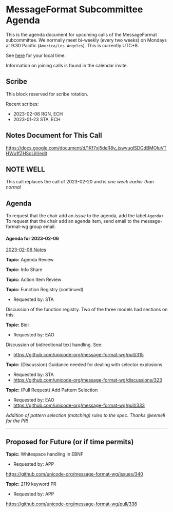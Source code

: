 # MessageFormat Subcommittee Agenda

This is the agenda document for upcoming calls of the MessageFormat subcommittee. We normally meet bi-weekly 
(every two weeks) on Mondays at 9:30 Pacific (`America/Los_Angeles`). This is currently UTC+8. 

See [here](https://www.timeanddate.com/worldclock/converter.html?iso=20230123T173000&p1=224&p2=248&p3=136&p4=179&p5=33&p6=101&p7=268) for your local time.

Information on joining calls is found in the calendar invite.

## Scribe

This block reserved for scribe rotation.

Recent scribes:
* 2023-02-06 RGN, ECH
* 2023-01-23 STA, ECH

## Notes Document for This Call

https://docs.google.com/document/d/1Kf7xj5deR8v_jswvugISDGdBMOIuVTHWu1fZHSdLjII/edit

## NOTE WELL

This call replaces the call of 2023-02-20 and is *one week earlier than normal*

## Agenda

To request that the chair add an _issue_ to the agenda, add the label `Agenda+`
To request that the chair add an agenda item, send email to the message-format-wg group email.

#### Agenda for 2023-02-06

[2023-02-06 Notes](https://docs.google.com/document/d/1cJ76HjvBkImqSdPpmkbW133AnO3sFu29TUDrP3nxbrI/edit#)

**Topic:** Agenda Review

**Topic:** Info Share

**Topic:** Action Item Review

**Topic:** Function Registry (continued)
* Requested by: STA

Discussion of the function registry. Two of the three models had sections on this.

**Topic:** Bidi
* Requested by: EAO

Discussion of bidirectional text handling. See:
* https://github.com/unicode-org/message-format-wg/pull/315

**Topic:** (Discussion) Guidance needed for dealing with selector explosions
* Requested by: STA
* https://github.com/unicode-org/message-format-wg/discussions/323

**Topic:** (Pull Request) Add Pattern Selection
* Requested by: EAO
* https://github.com/unicode-org/message-format-wg/pull/333

_Addition of pattern selection (matching) rules to the spec. Thanks @eemeli for the PR!_

---

## Proposed for Future (or if time permits)

**Topic:** Whitespace handling in EBNF
* Requested by: APP

https://github.com/unicode-org/message-format-wg/issues/340

**Topic:** 2119 keyword PR
* Requested by: APP

https://github.com/unicode-org/message-format-wg/pull/338
